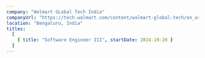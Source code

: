 ```yaml
---
company: "Walmart GLobal Tech India"
companyUrl: "https://tech.walmart.com/content/walmart-global-tech/en_us.html"
location: "Bengaluru, India"
titles:
  [
    { title: "Software Engineer III", startDate: 2024-10-28 }
  ]
---
```

